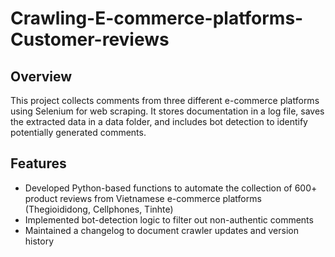 # Crawling-E-commerce-platforms-Customer-reviews

## Overview
This project collects comments from three different e-commerce platforms using Selenium for web scraping. It stores documentation in a log file, saves the extracted data in a data folder, and includes bot detection to identify potentially generated comments.

## Features
- Developed Python-based functions to automate the collection of 600+ product reviews from Vietnamese e-commerce platforms (Thegioididong, Cellphones, Tinhte)
- Implemented bot-detection logic to filter out non-authentic comments
- Maintained a changelog to document crawler updates and version history
